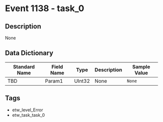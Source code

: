 # Event 1138 - task_0

## Description
None

## Data Dictionary
|Standard Name|Field Name|Type|Description|Sample Value|
|---|---|---|---|---|
|TBD|Param1|UInt32|None|`None`|

## Tags
* etw_level_Error
* etw_task_task_0